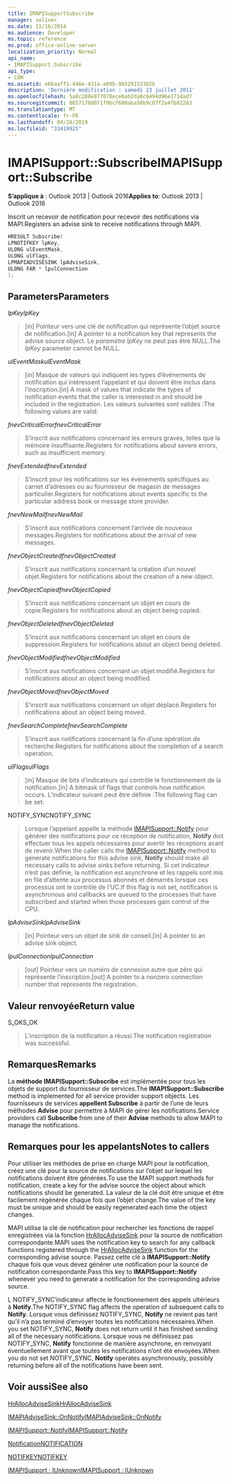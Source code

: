 ```yaml
---
title: IMAPISupportSubscribe
manager: soliver
ms.date: 11/16/2014
ms.audience: Developer
ms.topic: reference
ms.prod: office-online-server
localization_priority: Normal
api_name:
- IMAPISupport.Subscribe
api_type:
- COM
ms.assetid: e6baaff1-446e-431a-a09b-9b529153382b
description: 'Derniére modification : samedi 23 juillet 2011'
ms.openlocfilehash: 5a8c288e877078ece6ab2da8c6494d96e1714ad7
ms.sourcegitcommit: 8657170d071f9bcf680aba50b9c07f2a4fb82283
ms.translationtype: MT
ms.contentlocale: fr-FR
ms.lasthandoff: 04/28/2019
ms.locfileid: "33419925"
---
```

# <a name="imapisupportsubscribe"></a><span data-ttu-id="7601e-103">IMAPISupport::Subscribe</span><span class="sxs-lookup"><span data-stu-id="7601e-103">IMAPISupport::Subscribe</span></span>

  
  
<span data-ttu-id="7601e-104">**S’applique à** : Outlook 2013 | Outlook 2016</span><span class="sxs-lookup"><span data-stu-id="7601e-104">**Applies to**: Outlook 2013 | Outlook 2016</span></span> 
  
<span data-ttu-id="7601e-105">Inscrit un recevoir de notification pour recevoir des notifications via MAPI.</span><span class="sxs-lookup"><span data-stu-id="7601e-105">Registers an advise sink to receive notifications through MAPI.</span></span>
  
```cpp
HRESULT Subscribe(
LPNOTIFKEY lpKey,
ULONG ulEventMask,
ULONG ulFlags,
LPMAPIADVISESINK lpAdviseSink,
ULONG FAR * lpulConnection
);
```

## <a name="parameters"></a><span data-ttu-id="7601e-106">Parameters</span><span class="sxs-lookup"><span data-stu-id="7601e-106">Parameters</span></span>

 <span data-ttu-id="7601e-107">_lpKey_</span><span class="sxs-lookup"><span data-stu-id="7601e-107">_lpKey_</span></span>
  
> <span data-ttu-id="7601e-108">[in] Pointeur vers une clé de notification qui représente l’objet source de notification.</span><span class="sxs-lookup"><span data-stu-id="7601e-108">[in] A pointer to a notification key that represents the advise source object.</span></span> <span data-ttu-id="7601e-109">Le  _paramètre lpKey_ ne peut pas être NULL.</span><span class="sxs-lookup"><span data-stu-id="7601e-109">The  _lpKey_ parameter cannot be NULL.</span></span> 
    
 <span data-ttu-id="7601e-110">_ulEventMask_</span><span class="sxs-lookup"><span data-stu-id="7601e-110">_ulEventMask_</span></span>
  
> <span data-ttu-id="7601e-111">[in] Masque de valeurs qui indiquent les types d’événements de notification qui intéressent l’appelant et qui doivent être inclus dans l’inscription.</span><span class="sxs-lookup"><span data-stu-id="7601e-111">[in] A mask of values that indicate the types of notification events that the caller is interested in and should be included in the registration.</span></span> <span data-ttu-id="7601e-112">Les valeurs suivantes sont valides :</span><span class="sxs-lookup"><span data-stu-id="7601e-112">The following values are valid:</span></span>
    
 <span data-ttu-id="7601e-113">_fnevCriticalError_</span><span class="sxs-lookup"><span data-stu-id="7601e-113">_fnevCriticalError_</span></span>
  
> <span data-ttu-id="7601e-114">S’inscrit aux notifications concernant les erreurs graves, telles que la mémoire insuffisante.</span><span class="sxs-lookup"><span data-stu-id="7601e-114">Registers for notifications about severe errors, such as insufficient memory.</span></span>
    
 <span data-ttu-id="7601e-115">_fnevExtended_</span><span class="sxs-lookup"><span data-stu-id="7601e-115">_fnevExtended_</span></span>
  
> <span data-ttu-id="7601e-116">S’inscrit pour les notifications sur les événements spécifiques au carnet d’adresses ou au fournisseur de magasin de messages particulier.</span><span class="sxs-lookup"><span data-stu-id="7601e-116">Registers for notifications about events specific to the particular address book or message store provider.</span></span>
    
 <span data-ttu-id="7601e-117">_fnevNewMail_</span><span class="sxs-lookup"><span data-stu-id="7601e-117">_fnevNewMail_</span></span>
  
> <span data-ttu-id="7601e-118">S’inscrit aux notifications concernant l’arrivée de nouveaux messages.</span><span class="sxs-lookup"><span data-stu-id="7601e-118">Registers for notifications about the arrival of new messages.</span></span> 
    
 <span data-ttu-id="7601e-119">_fnevObjectCreated_</span><span class="sxs-lookup"><span data-stu-id="7601e-119">_fnevObjectCreated_</span></span>
  
> <span data-ttu-id="7601e-120">S’inscrit aux notifications concernant la création d’un nouvel objet.</span><span class="sxs-lookup"><span data-stu-id="7601e-120">Registers for notifications about the creation of a new object.</span></span>
    
 <span data-ttu-id="7601e-121">_fnevObjectCopied_</span><span class="sxs-lookup"><span data-stu-id="7601e-121">_fnevObjectCopied_</span></span>
  
> <span data-ttu-id="7601e-122">S’inscrit aux notifications concernant un objet en cours de copie.</span><span class="sxs-lookup"><span data-stu-id="7601e-122">Registers for notifications about an object being copied.</span></span>
    
 <span data-ttu-id="7601e-123">_fnevObjectDeleted_</span><span class="sxs-lookup"><span data-stu-id="7601e-123">_fnevObjectDeleted_</span></span>
  
> <span data-ttu-id="7601e-124">S’inscrit aux notifications concernant un objet en cours de suppression.</span><span class="sxs-lookup"><span data-stu-id="7601e-124">Registers for notifications about an object being deleted.</span></span>
    
 <span data-ttu-id="7601e-125">_fnevObjectModified_</span><span class="sxs-lookup"><span data-stu-id="7601e-125">_fnevObjectModified_</span></span>
  
> <span data-ttu-id="7601e-126">S’inscrit aux notifications concernant un objet modifié.</span><span class="sxs-lookup"><span data-stu-id="7601e-126">Registers for notifications about an object being modified.</span></span>
    
 <span data-ttu-id="7601e-127">_fnevObjectMoved_</span><span class="sxs-lookup"><span data-stu-id="7601e-127">_fnevObjectMoved_</span></span>
  
> <span data-ttu-id="7601e-128">S’inscrit aux notifications concernant un objet déplacé.</span><span class="sxs-lookup"><span data-stu-id="7601e-128">Registers for notifications about an object being moved.</span></span>
    
 <span data-ttu-id="7601e-129">_fnevSearchComplete_</span><span class="sxs-lookup"><span data-stu-id="7601e-129">_fnevSearchComplete_</span></span>
  
> <span data-ttu-id="7601e-130">S’inscrit aux notifications concernant la fin d’une opération de recherche.</span><span class="sxs-lookup"><span data-stu-id="7601e-130">Registers for notifications about the completion of a search operation.</span></span>
    
 <span data-ttu-id="7601e-131">_ulFlags_</span><span class="sxs-lookup"><span data-stu-id="7601e-131">_ulFlags_</span></span>
  
> <span data-ttu-id="7601e-132">[in] Masque de bits d’indicateurs qui contrôle le fonctionnement de la notification.</span><span class="sxs-lookup"><span data-stu-id="7601e-132">[in] A bitmask of flags that controls how notification occurs.</span></span> <span data-ttu-id="7601e-133">L’indicateur suivant peut être définie :</span><span class="sxs-lookup"><span data-stu-id="7601e-133">The following flag can be set:</span></span>
    
<span data-ttu-id="7601e-134">NOTIFY_SYNC</span><span class="sxs-lookup"><span data-stu-id="7601e-134">NOTIFY_SYNC</span></span> 
  
> <span data-ttu-id="7601e-135">Lorsque l’appelant appelle la méthode [IMAPISupport::Notify](imapisupport-notify.md) pour générer des notifications pour ce réception de notification, **Notify** doit effectuer tous les appels nécessaires pour avertir les réceptions avant de revenir.</span><span class="sxs-lookup"><span data-stu-id="7601e-135">When the caller calls the [IMAPISupport::Notify](imapisupport-notify.md) method to generate notifications for this advise sink, **Notify** should make all necessary calls to advise sinks before returning.</span></span> <span data-ttu-id="7601e-136">Si cet indicateur n’est pas définie, la notification est asynchrone et les rappels sont mis en file d’attente aux processus abonnés et démarrés lorsque ces processus ont le contrôle de l’UC.</span><span class="sxs-lookup"><span data-stu-id="7601e-136">If this flag is not set, notification is asynchronous and callbacks are queued to the processes that have subscribed and started when those processes gain control of the CPU.</span></span> 
    
 <span data-ttu-id="7601e-137">_lpAdviseSink_</span><span class="sxs-lookup"><span data-stu-id="7601e-137">_lpAdviseSink_</span></span>
  
> <span data-ttu-id="7601e-138">[in] Pointeur vers un objet de sink de conseil.</span><span class="sxs-lookup"><span data-stu-id="7601e-138">[in] A pointer to an advise sink object.</span></span> 
    
 <span data-ttu-id="7601e-139">_lpulConnection_</span><span class="sxs-lookup"><span data-stu-id="7601e-139">_lpulConnection_</span></span>
  
> <span data-ttu-id="7601e-140">[out] Pointeur vers un numéro de connexion autre que zéro qui représente l’inscription.</span><span class="sxs-lookup"><span data-stu-id="7601e-140">[out] A pointer to a nonzero connection number that represents the registration.</span></span>
    
## <a name="return-value"></a><span data-ttu-id="7601e-141">Valeur renvoyée</span><span class="sxs-lookup"><span data-stu-id="7601e-141">Return value</span></span>

<span data-ttu-id="7601e-142">S_OK</span><span class="sxs-lookup"><span data-stu-id="7601e-142">S_OK</span></span> 
  
> <span data-ttu-id="7601e-143">L’inscription de la notification a réussi.</span><span class="sxs-lookup"><span data-stu-id="7601e-143">The notification registration was successful.</span></span>
    
## <a name="remarks"></a><span data-ttu-id="7601e-144">Remarques</span><span class="sxs-lookup"><span data-stu-id="7601e-144">Remarks</span></span>

<span data-ttu-id="7601e-145">La **méthode IMAPISupport::Subscribe** est implémentée pour tous les objets de support du fournisseur de services.</span><span class="sxs-lookup"><span data-stu-id="7601e-145">The **IMAPISupport::Subscribe** method is implemented for all service provider support objects.</span></span> <span data-ttu-id="7601e-146">Les fournisseurs de services **appellent Subscribe** à partir de l’une de leurs méthodes **Advise** pour permettre à MAPI de gérer les notifications.</span><span class="sxs-lookup"><span data-stu-id="7601e-146">Service providers call **Subscribe** from one of their **Advise** methods to allow MAPI to manage the notifications.</span></span> 
  
## <a name="notes-to-callers"></a><span data-ttu-id="7601e-147">Remarques pour les appelants</span><span class="sxs-lookup"><span data-stu-id="7601e-147">Notes to callers</span></span>

<span data-ttu-id="7601e-148">Pour utiliser les méthodes de prise en charge MAPI pour la notification, créez une clé pour la source de notifications sur l’objet sur lequel les notifications doivent être générées.</span><span class="sxs-lookup"><span data-stu-id="7601e-148">To use the MAPI support methods for notification, create a key for the advise source the object about which notifications should be generated.</span></span> <span data-ttu-id="7601e-149">La valeur de la clé doit être unique et être facilement régénérée chaque fois que l’objet change.</span><span class="sxs-lookup"><span data-stu-id="7601e-149">The value of the key must be unique and should be easily regenerated each time the object changes.</span></span> 
  
<span data-ttu-id="7601e-150">MAPI utilise la clé de notification pour rechercher les fonctions de rappel enregistrées via la fonction [HrAllocAdviseSink](hrallocadvisesink.md) pour la source de notification correspondante.</span><span class="sxs-lookup"><span data-stu-id="7601e-150">MAPI uses the notification key to search for any callback functions registered through the [HrAllocAdviseSink](hrallocadvisesink.md) function for the corresponding advise source.</span></span> <span data-ttu-id="7601e-151">Passez cette clé à **IMAPISupport::Notify** chaque fois que vous devez générer une notification pour la source de notification correspondante.</span><span class="sxs-lookup"><span data-stu-id="7601e-151">Pass this key to **IMAPISupport::Notify** whenever you need to generate a notification for the corresponding advise source.</span></span> 
  
<span data-ttu-id="7601e-152">L NOTIFY_SYNC’indicateur affecte le fonctionnement des appels ultérieurs à **Notify**.</span><span class="sxs-lookup"><span data-stu-id="7601e-152">The NOTIFY_SYNC flag affects the operation of subsequent calls to **Notify**.</span></span> <span data-ttu-id="7601e-153">Lorsque vous définissez NOTIFY_SYNC, **Notify** ne revient pas tant qu’il n’a pas terminé d’envoyer toutes les notifications nécessaires.</span><span class="sxs-lookup"><span data-stu-id="7601e-153">When you set NOTIFY_SYNC, **Notify** does not return until it has finished sending all of the necessary notifications.</span></span> <span data-ttu-id="7601e-154">Lorsque vous ne définissez pas NOTIFY_SYNC, **Notify** fonctionne de manière asynchrone, en renvoyant éventuellement avant que toutes les notifications n’ont été envoyées.</span><span class="sxs-lookup"><span data-stu-id="7601e-154">When you do not set NOTIFY_SYNC, **Notify** operates asynchronously, possibly returning before all of the notifications have been sent.</span></span> 
  
## <a name="see-also"></a><span data-ttu-id="7601e-155">Voir aussi</span><span class="sxs-lookup"><span data-stu-id="7601e-155">See also</span></span>



[<span data-ttu-id="7601e-156">HrAllocAdviseSink</span><span class="sxs-lookup"><span data-stu-id="7601e-156">HrAllocAdviseSink</span></span>](hrallocadvisesink.md)
  
[<span data-ttu-id="7601e-157">IMAPIAdviseSink::OnNotify</span><span class="sxs-lookup"><span data-stu-id="7601e-157">IMAPIAdviseSink::OnNotify</span></span>](imapiadvisesink-onnotify.md)
  
[<span data-ttu-id="7601e-158">IMAPISupport::Notify</span><span class="sxs-lookup"><span data-stu-id="7601e-158">IMAPISupport::Notify</span></span>](imapisupport-notify.md)
  
[<span data-ttu-id="7601e-159">Notification</span><span class="sxs-lookup"><span data-stu-id="7601e-159">NOTIFICATION</span></span>](notification.md)
  
[<span data-ttu-id="7601e-160">NOTIFKEY</span><span class="sxs-lookup"><span data-stu-id="7601e-160">NOTIFKEY</span></span>](notifkey.md)
  
[<span data-ttu-id="7601e-161">IMAPISupport : IUnknown</span><span class="sxs-lookup"><span data-stu-id="7601e-161">IMAPISupport : IUnknown</span></span>](imapisupportiunknown.md)

